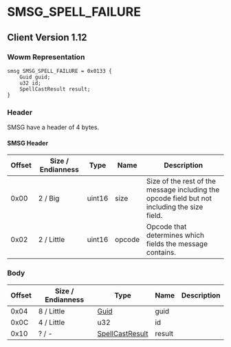 # SMSG_SPELL_FAILURE
## Client Version 1.12

### Wowm Representation
```rust,ignore
smsg SMSG_SPELL_FAILURE = 0x0133 {
    Guid guid;
    u32 id;
    SpellCastResult result;
}
```
### Header
SMSG have a header of 4 bytes.

#### SMSG Header
| Offset | Size / Endianness | Type   | Name   | Description |
| ------ | ----------------- | ------ | ------ | ----------- |
| 0x00   | 2 / Big           | uint16 | size   | Size of the rest of the message including the opcode field but not including the size field.|
| 0x02   | 2 / Little        | uint16 | opcode | Opcode that determines which fields the message contains.|
### Body
| Offset | Size / Endianness | Type | Name | Description |
| ------ | ----------------- | ---- | ---- | ----------- |
| 0x04 | 8 / Little | [Guid](../spec/packed-guid.md) | guid |  |
| 0x0C | 4 / Little | u32 | id |  |
| 0x10 | ? / - | [SpellCastResult](spellcastresult.md) | result |  |
